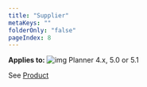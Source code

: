 ```yaml
---
title: "Supplier"
metaKeys: ""
folderOnly: "false"
pageIndex: 8
---
```


**Applies to:** ![img](https://profitbasedocs.blob.core.windows.net/icons/yes-icon.png) Planner 4.x, 5.0 or 5.1

See [Product](../dimensions-and-currency-exchange-rates/product.md)
